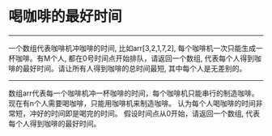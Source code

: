 # 喝咖啡的最好时间

---

一个数组代表咖啡机冲咖啡的时间, 比如arr[3,2,1,7,2], 每个咖啡机一次只能生成一杯咖啡。有M个人, 都在0号时间点开始排队，请返回一个数组, 代表每个人得到咖啡的最好时间。请让所有人得到咖啡的总时间最短, 其中每个人是无差别的。

---

数组arr代表每一个咖啡机冲一杯咖啡的时间，每个咖啡机只能串行的制造咖啡。
现在有n个人需要喝咖啡，只能用咖啡机来制造咖啡。
认为每个人喝咖啡的时间非常短，冲好的时间即是喝完的时间。
假设时间点从0开始，请返回一个数组, 代表每个人得到咖啡的最好时间。

